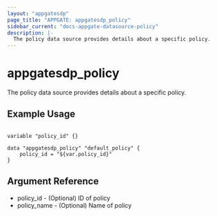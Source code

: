 ```yaml
---
layout: "appgatesdp"
page_title: "APPGATE: appgatesdp_policy"
sidebar_current: "docs-appgate-datasource-policy"
description: |-
  The policy data source provides details about a specific policy.
---
```


# appgatesdp_policy

The policy data source provides details about a specific policy.


## Example Usage

```hcl

variable "policy_id" {}

data "appgatesdp_policy" "default_policy" {
    policy_id = "${var.policy_id}"
}

```

## Argument Reference

* policy_id - (Optional) ID of policy
* policy_name - (Optional) Name of policy
